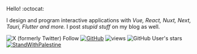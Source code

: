 Hello! :octocat: 

I design and program interactive applications with *Vue, React, Nuxt, Next, Tauri, Flutter and more.* I post _stupid stuff_ on my blog as well.

![X (formerly Twitter) Follow](https://img.shields.io/twitter/follow/:imrofayel) [![GitHub](https://img.shields.io/github/followers/imrofayel?label=follow&style=social)](https://github.com/imrofayel) ![views](https://komarev.com/ghpvc/?username=imrofayel) ![GitHub User's stars](https://img.shields.io/github/stars/imrofayel) [![StandWithPalestine](https://raw.githubusercontent.com/Safouene1/support-palestine-banner/master/StandWithPalestine.svg)](https://github.com/Safouene1/support-palestine-banner/Markdown-pages/Support.md)
